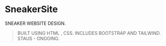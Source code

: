 # SneakerSite
SNEAKER WEBSITE DESIGN.
> BUILT USING HTML , CSS.
> INCLUDES BOOTSTRAP AND TAILWIND.
STAUS - ONGOING.
